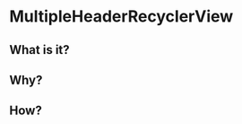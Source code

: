 MultipleHeaderRecyclerView
==============================

What is it?
-------------

Why?
------

How?
------
